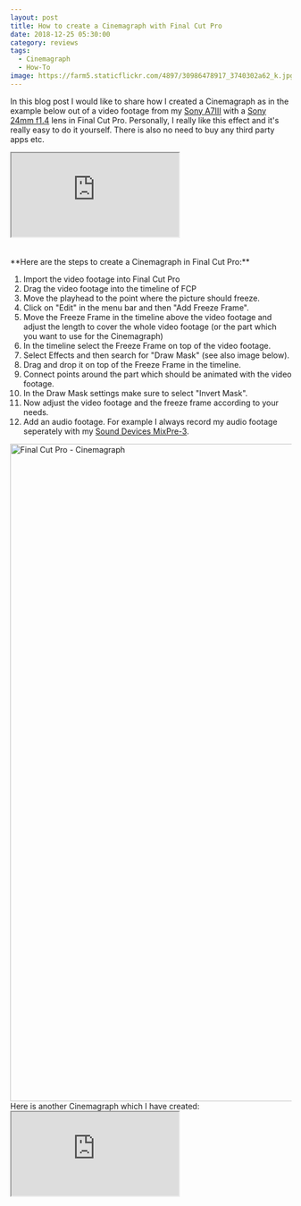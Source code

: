 ```yaml
---
layout: post
title: How to create a Cinemagraph with Final Cut Pro
date: 2018-12-25 05:30:00
category: reviews
tags:
  - Cinemagraph
  - How-To
image: https://farm5.staticflickr.com/4897/30986478917_3740302a62_k.jpg
---
```

In this blog post I would like to share how I created a Cinemagraph as in the example below out of a video footage from my <a href="https://amzn.to/2Shf9Ni" rel="nofollow">Sony A7III</a> with a <a href="https://amzn.to/2Afx28l" rel="nofollow">Sony 24mm f1.4</a> lens in Final Cut Pro. Personally, I really like this effect and it's really easy to do it yourself. There is also no need to buy any third party apps etc.

<div class="embed-responsive embed-responsive-16by9">
    <iframe class="embed-responsive-item" src="https://www.youtube.com/embed/FAkOIboxCKk"></iframe>
</div><br>
<!--more-->
<br>
**Here are the steps to create a Cinemagraph in Final Cut Pro:**

1. Import the video footage into Final Cut Pro 
2. Drag the video footage into the timeline of FCP
3. Move the playhead to the point where the picture should freeze.
4. Click on "Edit" in the menu bar and then "Add Freeze Frame". 
5. Move the Freeze Frame in the timeline above the video footage and adjust the length to cover the whole video footage (or the part which you want to use for the Cinemagraph)
6. In the timeline select the Freeze Frame on top of the video footage.
7. Select Effects and then search for "Draw Mask" (see also image below).
8. Drag and drop it on top of the Freeze Frame in the timeline.
9. Connect points around the part which should be animated with the video footage.
10. In the Draw Mask settings make sure to select "Invert Mask".
11. Now adjust the video footage and the freeze frame according to your needs.
12. Add an audio footage. For example I always record my audio footage seperately with my <a href="https://amzn.to/2RbA33e" rel="nofollow">Sound Devices MixPre-3</a>. 

<img src="https://farm8.staticflickr.com/7912/46454132841_3765c7a28c_k.jpg" width="2048" height="1176" alt="Final Cut Pro - Cinemagraph">
<br>
Here is another Cinemagraph which I have created:

<div class="embed-responsive embed-responsive-16by9">
    <iframe class="embed-responsive-item" src="https://www.youtube.com/embed/Ay6OuzMX4E0"></iframe>
</div>
